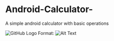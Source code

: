 # Android-Calculator-
A simple android calculator with basic operations

![GitHub Logo](/images/Screenshot_20200323-104111.jpg)
Format: ![Alt Text](url)
